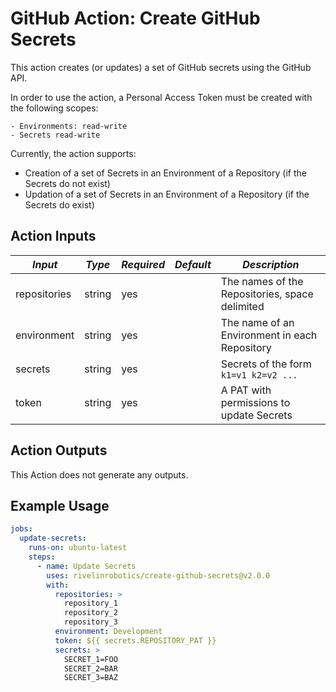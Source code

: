 # GitHub Action: Create GitHub Secrets

This action creates (or updates) a set of GitHub secrets using the GitHub API.

In order to use the action, a Personal Access Token must be created with the following scopes:

    - Environments: read-write
    - Secrets read-write

Currently, the action supports:

- Creation of a set of Secrets in an Environment of a Repository (if the Secrets do not exist)
- Updation of a set of Secrets in an Environment of a Repository (if the Secrets do exist)

## Action Inputs

| *Input*           | *Type*  | *Required* | *Default* | *Description*                                  |
|-------------------|---------|------------|-----------|------------------------------------------------|
| repositories      | string  | yes        |           | The names of the Repositories, space delimited |
| environment       | string  | yes        |           | The name of an Environment in each Repository  |
| secrets           | string  | yes        |           | Secrets of the form `k1=v1 k2=v2 ...`          |
| token             | string  | yes        |           | A PAT with permissions to update Secrets       |

## Action Outputs

This Action does not generate any outputs.

## Example Usage

```yaml
jobs:
  update-secrets:
    runs-on: ubuntu-latest
    steps:
      - name: Update Secrets
        uses: rivelinrobotics/create-github-secrets@v2.0.0
        with:
          repositories: >
            repository_1
            repository_2
            repository_3
          environment: Development
          token: ${{ secrets.REPOSITORY_PAT }}
          secrets: >
            SECRET_1=FOO
            SECRET_2=BAR
            SECRET_3=BAZ
```
